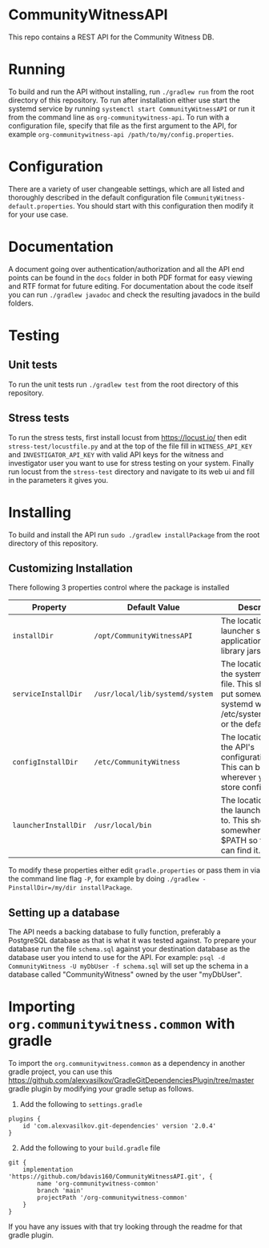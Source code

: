 # CommunityWitnessAPI
This repo contains a REST API for the Community Witness DB.  


# Running
To build and run the API without installing, run `./gradlew run` from the root directory of this repository.
To run after installation either use start the systemd service by running `systemctl start CommunityWitnessAPI` or run it from the command line
as `org-communitywitness-api`.
To run with a configuration file, specify that file as the first argument to the API, for example `org-communitywitness-api /path/to/my/config.properties`.


# Configuration
There are a variety of user changeable settings, which are all listed and thoroughly described in the default configuration file `CommunityWitness-default.properties`.
You should start with this configuration then modify it for your use case.


# Documentation
A document going over authentication/authorization and all the API end points can be found in the `docs` folder
in both PDF format for easy viewing and RTF format for future editing.
For documentation about the code itself you can run `./gradlew javadoc` and check the resulting javadocs in the build folders.


# Testing

## Unit tests
To run the unit tests run `./gradlew test` from the root directory of this repository.

## Stress tests
To run the stress tests, first install locust from https://locust.io/ 
then edit `stress-test/locustfile.py` and at the top of the file fill in `WITNESS_API_KEY` and `INVESTIGATOR_API_KEY`
with valid API keys for the witness and investigator user you want to use for stress testing on your system.
Finally run locust from the `stress-test` directory and navigate to its web ui and fill in the parameters it gives you.


# Installing
To build and install the API run `sudo ./gradlew installPackage` from the root directory of this repository.

## Customizing Installation
There following 3 properties control where the package is installed

Property | Default Value | Description 
-------- | ------------- | -----------
`installDir` | `/opt/CommunityWitnessAPI` | The location to store launcher scripts, the application jar, and library jars.
`serviceInstallDir` | `/usr/local/lib/systemd/system` | The location to store the systemd service file. This should be put somewhere systemd will look like /etc/systemd/system or the default value.
`configInstallDir` | `/etc/CommunityWitness` | The location to store the API's configuration file. This can be wherever you like to store configs.
`launcherInstallDir` | `/usr/local/bin` | The location to link the launcher script to. This should be somewhere in $PATH so that shells can find it.

To modify these properties either edit `gradle.properties` or pass them in via the command line flag `-P`, for example by doing `./gradlew -PinstallDir=/my/dir installPackage`.

## Setting up a database
The API needs a backing database to fully function, preferably a PostgreSQL database as that is what it was tested against.
To prepare your database run the file `schema.sql` against your destination database as the database user you intend to use for the API.
For example: `psql -d CommunityWitness -U myDbUser -f schema.sql` will set up the schema in a database called "CommunityWitness" owned by the user "myDbUser".


# Importing `org.communitywitness.common` with gradle
To import the `org.communitywitness.common` as a dependency in another gradle project, you can use this https://github.com/alexvasilkov/GradleGitDependenciesPlugin/tree/master gradle plugin by modifying your gradle setup as follows.

1. Add the following to `settings.gradle`
```
plugins {
	id 'com.alexvasilkov.git-dependencies' version '2.0.4'
}
```

2. Add the following to your `build.gradle` file
```
git {
	implementation 'https://github.com/bdavis160/CommunityWitnessAPI.git', {
		name 'org-communitywitness-common'
		branch 'main'
		projectPath '/org-communitywitness-common'
	}
}
```

If you have any issues with that try looking through the readme for that gradle plugin.
	